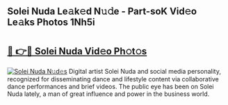 ## Solei Nuda Le𝚊k𝚎d N𝚞𝚍e - Part-soK Vid𝚎o Le𝚊ks Photos 1Nh5i

# <h2><a href="http://fbce7v.evod.top/?m=Solei+Nuda">🔗 👉🔴 Solei Nuda Vid𝚎o Ph𝚘t𝚘s</a></h2>

[![Solei Nuda N𝚞d𝚎s](https://i.imgur.com/8V9OHl7.gif)](http://fbce7v.evod.top/?m=Solei+Nuda)
Digital artist Solei Nuda and social media personality, recognized for disseminating dance and lifestyle content via collaborative dance performances and brief videos. The public eye has been on Solei Nuda lately, a man of great influence and power in the business world. 
